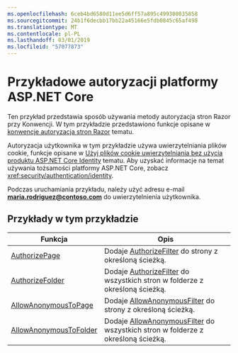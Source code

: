 ```yaml
---
ms.openlocfilehash: 6ceb4bd6580d11ee5d6ff57a895c499308035858
ms.sourcegitcommit: 24b1f6decbb17bb22a45166e5fdb0845c65af498
ms.translationtype: MT
ms.contentlocale: pl-PL
ms.lasthandoff: 03/01/2019
ms.locfileid: "57077873"
---
```

# <a name="aspnet-core-authorization-sample"></a>Przykładowe autoryzacji platformy ASP.NET Core

Ten przykład przedstawia sposób używania metody autoryzacja stron Razor przy Konwencji. W tym przykładzie przedstawiono funkcje opisane w [konwencje autoryzacja stron Razor](https://docs.microsoft.com/aspnet/core/security/authorization/razor-pages-authorization) tematu.

Autoryzacja użytkownika w tym przykładzie używa uwierzytelniania plików cookie, funkcje opisane w [Użyj plików cookie uwierzytelniania bez użycia produktu ASP.NET Core Identity](https://docs.microsoft.com/aspnet/core/security/authentication/cookie) tematu. Aby uzyskać informacje na temat używania tożsamości platformy ASP.NET Core, zobacz <xref:security/authentication/identity>.

Podczas uruchamiania przykładu, należy użyć adresu e-mail **maria.rodriguez@contoso.com** do uwierzytelnienia użytkownika.

## <a name="examples-in-this-sample"></a>Przykłady w tym przykładzie

| Funkcja | Opis |
| --- | --- |
| [AuthorizePage](https://docs.microsoft.com/dotnet/api/microsoft.extensions.dependencyinjection.pageconventioncollectionextensions.authorizepage) | Dodaje [AuthorizeFilter](https://docs.microsoft.com/dotnet/api/microsoft.aspnetcore.mvc.authorization.authorizefilter) do strony z określoną ścieżką. |
| [AuthorizeFolder](https://docs.microsoft.com/dotnet/api/microsoft.extensions.dependencyinjection.pageconventioncollectionextensions.authorizefolder) | Dodaje [AuthorizeFilter](https://docs.microsoft.com/dotnet/api/microsoft.aspnetcore.mvc.authorization.authorizefilter) do wszystkich stron w folderze z określoną ścieżką. |
| [AllowAnonymousToPage](https://docs.microsoft.com/dotnet/api/microsoft.extensions.dependencyinjection.pageconventioncollectionextensions.allowanonymoustopage) | Dodaje [AllowAnonymousFilter](https://docs.microsoft.com/dotnet/api/microsoft.aspnetcore.mvc.authorization.allowanonymousfilter) do strony z określoną ścieżką. |
| [AllowAnonymousToFolder](https://docs.microsoft.com/dotnet/api/microsoft.extensions.dependencyinjection.pageconventioncollectionextensions.allowanonymoustofolder) | Dodaje [AllowAnonymousFilter](https://docs.microsoft.com/dotnet/api/microsoft.aspnetcore.mvc.authorization.allowanonymousfilter) do wszystkich stron w folderze z określoną ścieżką. |
